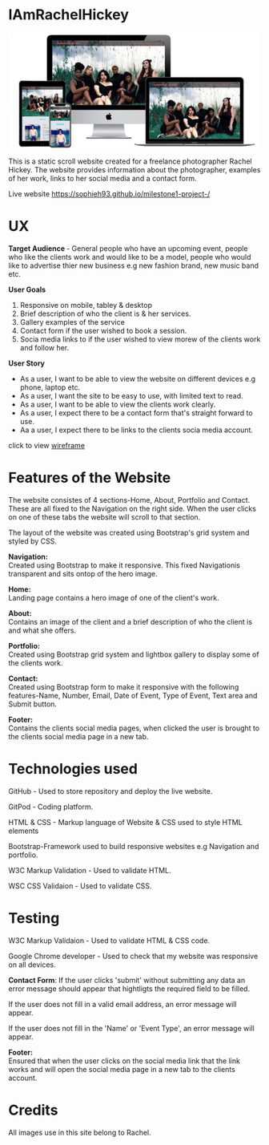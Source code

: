 # IAmRachelHickey

![](images/Capture.JPG)



This is a static scroll website created for a freelance photographer Rachel Hickey.
The website provides information about the photographer, examples of her work, links to her social media and a contact form.

Live website https://sophieh93.github.io/milestone1-project-/ 

# UX 

<strong>Target Audience </strong> - General people who have an upcoming event, people
who like the clients work and would like to be a model, people who would like to advertise thier
new business e.g new fashion brand, new music band etc.


<strong> </strong>
<strong> </strong>
<strong> </strong>

<strong>User Goals</strong><br>
<ol>
    <li>Responsive on mobile, tabley & desktop </li>
    <li>Brief description of who the client is & her services. </li>
    <li>Gallery examples of the service </li>
    <li>Contact form if the user wished to book a session.</li>
    <li>Socia media links to if the user wished
    to view morew of the clients work and follow her. </li>
</ol>

<strong>User Story</strong><br>
<ul>
    <li>As a user, I want to be able to view the website on different devices e.g phone, laptop etc.</li> 
    <li>As a user, I want the site to be easy to use, with limited text to read.</li>
    <li>As a user, I want to be able to view the clients work clearly.</li>
    <li>As a user, I expect there to be a contact form that's straight forward to use.</li>
    <li>Aa a user, I expect there to be links to the clients socia media account.</li>
</ul>


click to view  <a href="wireframes">wireframe </a>

# Features of the Website 
The website consistes of 4 sections-Home, About, Portfolio and Contact. These are all fixed to the Navigation on the right side. When the user clicks on one of these tabs the website will scroll to that section.

The layout of the website was created using Bootstrap's grid system and styled by CSS.

<strong>Navigation:</strong><br>
Created using Bootstrap to make it responsive. This fixed Navigationis transparent and sits ontop of the hero image.

<strong>Home:</strong><br>
Landing page contains a hero image of one of the client's work.

<strong>About:</strong><br>
Contains an image of the client and a brief description of who the client is and what she offers.

<strong>Portfolio:</strong><br>
Created using Bootstrap grid system and lightbox gallery to display some of the clients work.

<strong>Contact:</strong><br>
Created using Bootstrap form to make it responsive with the following features-Name, Number, Email, Date of Event, Type of Event, Text area and Submit button.

<strong>Footer:</strong><br>
Contains the clients social media pages, when clicked the user is brought to the clients social media page in a new tab.



# Technologies used

GitHub - Used to store repository and deploy the live website.

GitPod - Coding platform.

HTML & CSS - Markup language of Website & CSS used to style HTML elements

Bootstrap-Framework used to build responsive websites e.g  Navigation and portfolio.

W3C Markup Validation - Used to validate HTML.

WSC CSS Validaion - Used to validate CSS.

# Testing 

W3C Markup Validaion - Used to validate HTML & CSS code. <br>

Google Chrome developer - Used to check that my website was responsive on all devices.

<strong>Contact Form</strong>:
If the user clicks 'submit' without submitting any data an error message should appear that hightligts the required field to be filled.

If the user does not fill in a valid email address, an error message will appear.

If the user does not fill in the 'Name' or 'Event Type', an error message will appear.

<strong>Footer:</strong><br>
Ensured that when the user clicks on the social media link that the link works and will open the social media
page in a new tab to the clients account.



# Credits
All images use in this site belong to Rachel.
